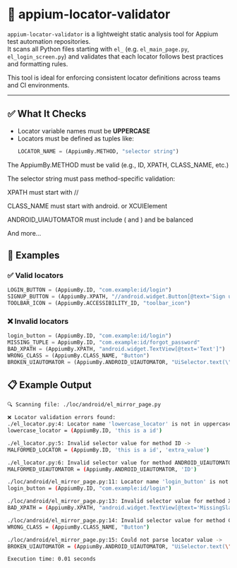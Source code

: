 # 📌 appium-locator-validator

`appium-locator-validator` is a lightweight static analysis tool for Appium test automation repositories.  
It scans all Python files starting with `el_` (e.g. `el_main_page.py`, `el_login_screen.py`) and validates that each locator follows best practices and formatting rules.

This tool is ideal for enforcing consistent locator definitions across teams and CI environments.

---

## ✅ What It Checks

- Locator variable names must be **UPPERCASE**
- Locators must be defined as tuples like:  
  ```python
  LOCATOR_NAME = (AppiumBy.METHOD, "selector string")
The AppiumBy.METHOD must be valid (e.g., ID, XPATH, CLASS_NAME, etc.)

The selector string must pass method-specific validation:

XPATH must start with //

CLASS_NAME must start with android. or XCUIElement

ANDROID_UIAUTOMATOR must include ( and ) and be balanced

And more...

## 🧪 Examples

### ✅ Valid locators
```python
LOGIN_BUTTON = (AppiumBy.ID, "com.example:id/login")
SIGNUP_BUTTON = (AppiumBy.XPATH, "//android.widget.Button[@text='Sign up']")
TOOLBAR_ICON = (AppiumBy.ACCESSIBILITY_ID, "toolbar_icon")
```

### ❌ Invalid locators
```python
login_button = (AppiumBy.ID, "com.example:id/login")                     # lowercase name
MISSING_TUPLE = AppiumBy.ID, "com.example:id/forgot_password"           # not in a tuple
BAD_XPATH = (AppiumBy.XPATH, "android.widget.TextView[@text='Text']")  # missing leading '//'
WRONG_CLASS = (AppiumBy.CLASS_NAME, "Button")                           # doesn't start with android. or XCUIElement
BROKEN_UIAUTOMATOR = (AppiumBy.ANDROID_UIAUTOMATOR, "UiSelector.text(\"Login\")")  # unbalanced or invalid
```

## 📋 Example Output
```bash
🔍 Scanning file: ./loc/android/el_mirror_page.py

❌ Locator validation errors found:
./el_locator.py:4: Locator name 'lowercase_locator' is not in uppercase. -> 
lowercase_locator = (AppiumBy.ID, 'this is a id')

./el_locator.py:5: Invalid selector value for method ID -> 
MALFORMED_LOCATOR = (AppiumBy.ID, 'this is a id', 'extra_value')

./el_locator.py:6: Invalid selector value for method ANDROID_UIAUTOMATOR -> 
MALFORMED_UIAUTOMATOR = (AppiumBy.ANDROID_UIAUTOMATOR, 'ID')

./loc/android/el_mirror_page.py:11: Locator name 'login_button' is not in uppercase. -> 
login_button = (AppiumBy.ID, "com.example:id/login")

./loc/android/el_mirror_page.py:13: Invalid selector value for method XPATH -> 
BAD_XPATH = (AppiumBy.XPATH, "android.widget.TextView[@text='MissingSlash']")

./loc/android/el_mirror_page.py:14: Invalid selector value for method CLASS_NAME -> 
WRONG_CLASS = (AppiumBy.CLASS_NAME, "Button")

./loc/android/el_mirror_page.py:15: Could not parse locator value -> 
BROKEN_UIAUTOMATOR = (AppiumBy.ANDROID_UIAUTOMATOR, "UiSelector.text(\"Login\")")

Execution time: 0.01 seconds
```